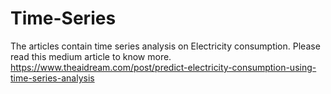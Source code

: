 # Time-Series

The articles contain time series analysis on Electricity consumption.
Please read this medium article to know more.
https://www.theaidream.com/post/predict-electricity-consumption-using-time-series-analysis
